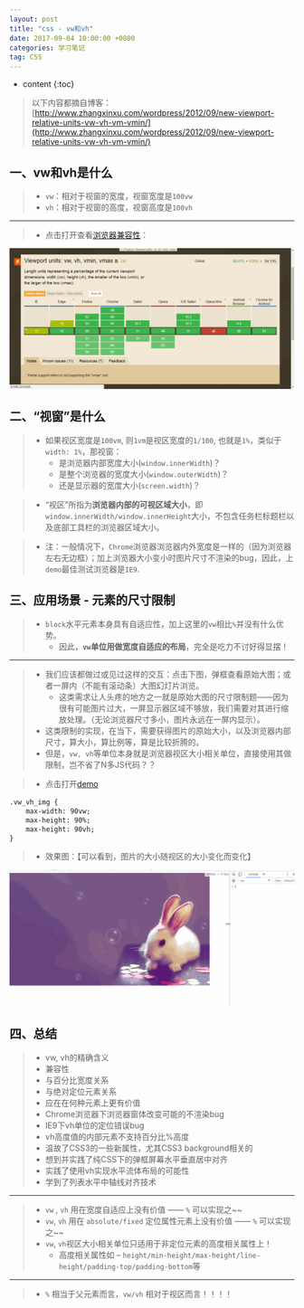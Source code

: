 ```yaml
---
layout: post
title: "css - vw和vh"
date: 2017-09-04 10:00:00 +0800 
categories: 学习笔记
tag: CSS
---
```

* content
{:toc}

> 以下内容都摘自博客：[http://www.zhangxinxu.com/wordpress/2012/09/new-viewport-relative-units-vw-vh-vm-vmin/](http://www.zhangxinxu.com/wordpress/2012/09/new-viewport-relative-units-vw-vh-vm-vmin/)  

<!-- more -->

## 一、vw和vh是什么

> * `vw`：相对于视窗的宽度，视窗宽度是`100vw`   
> * `vh`：相对于视窗的高度，视窗高度是`100vh`

---

> * 点击打开查看[浏览器兼容性](https://caniuse.com/#feat=viewport-units)：

![vwvh](/styles/images/css/unit/unit-01.png)

## 二、“视窗”是什么

> * 如果视区宽度是`100vm`, 则`1vm`是视区宽度的`1/100`, 也就是`1%`，类似于`width: 1%`，那视窗：
>    * 是浏览器内部宽度大小(`window.innerWidth`)？
>    * 是整个浏览器的宽度大小(`window.outerWidth`)？
>    * 还是显示器的宽度大小(`screen.width`)？
    
> * “视区”所指为**浏览器内部的可视区域大小**，即`window.innerWidth/window.innerHeight`大小，不包含任务栏标题栏以及底部工具栏的浏览器区域大小。

> * 注：一般情况下，`Chrome`浏览器浏览器内外宽度是一样的（因为浏览器左右无边框）；加上浏览器大小变小时图片尺寸不渲染的bug，因此，上`demo`最佳测试浏览器是`IE9`. 

## 三、应用场景 - 元素的尺寸限制

> * `block`水平元素本身具有自适应性，加上这里的`vw`相比`%`并没有什么优势。
>    * 因此，**`vw`单位用做宽度自适应的布局**，完全是吃力不讨好得显摆！

---

> * 我们应该都做过或见过这样的交互：点击下图，弹框查看原始大图；或者一屏内（不能有滚动条）大图幻灯片浏览。
>    * 这类需求让人头疼的地方之一就是原始大图的尺寸限制题——因为很有可能图片过大，一屏显示器区域不够放，我们需要对其进行缩放处理。（无论浏览器尺寸多小，图片永远在一屏内显示）。
> * 这类限制的实现，在当下，需要获得图片的原始大小，以及浏览器内部尺寸，算大小，算比例等，算是比较折腾的。
> * 但是，`vw, vh`等单位本身就是浏览器视区大小相关单位，直接使用其做限制，岂不省了N多JS代码？？

> * 点击打开[demo](/effects/demo/css/unit/vhvw/eg1.html)

```
.vw_vh_img {
    max-width: 90vw;
    max-height: 90%;
    max-height: 90vh;
}
```

> * 效果图：【可以看到，图片的大小随视区的大小变化而变化】

![vwvh](/effects/images/css/unit/unit-01.gif)


## 四、总结

> * vw, vh的精确含义
> * 兼容性
> * 与百分比宽度关系
> * 与绝对定位元素关系
> * 应在在何种元素上更有价值
> * Chrome浏览器下浏览器窗体改变可能的不渲染bug
> * IE9下vh单位的定位错误bug
> * vh高度值的内部元素不支持百分比%高度
> * 温故了CSS3的一些新属性，尤其CSS3 background相关的
> * 想到并实践了纯CSS下的弹框屏幕水平垂直居中对齐
> * 实践了使用vh实现水平流体布局的可能性
> * 学到了列表水平中轴线对齐技术

---

> * `vw` , `vh` 用在宽度自适应上没有价值 —— `%` 可以实现之~~
> * `vw`, `vh` 用在 `absolute/fixed` 定位属性元素上没有价值 —— `%` 可以实现之~~
> * `vw`, `vh`视区大小相关单位只适用于非定位元素的高度相关属性上！ 
>   * 高度相关属性如 – `height/min-height/max-height/line-height/padding-top/padding-bottom`等

---

> * `%` 相当于父元素而言，`vw/vh` 相对于视区而言！！！！